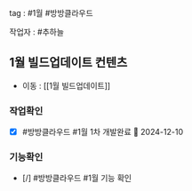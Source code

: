 
tag : #1월 #방방클라우드  

작업자 : #추하늘


## 1월 빌드업데이트 컨텐츠
- 이동 : [[1월 빌드업데이트]]


### 작업확인
- [x] #방방클라우드  #1월  1차 개발완료 📅 2024-12-10





### 기능확인
- [/] #방방클라우드  #1월  기능 확인


